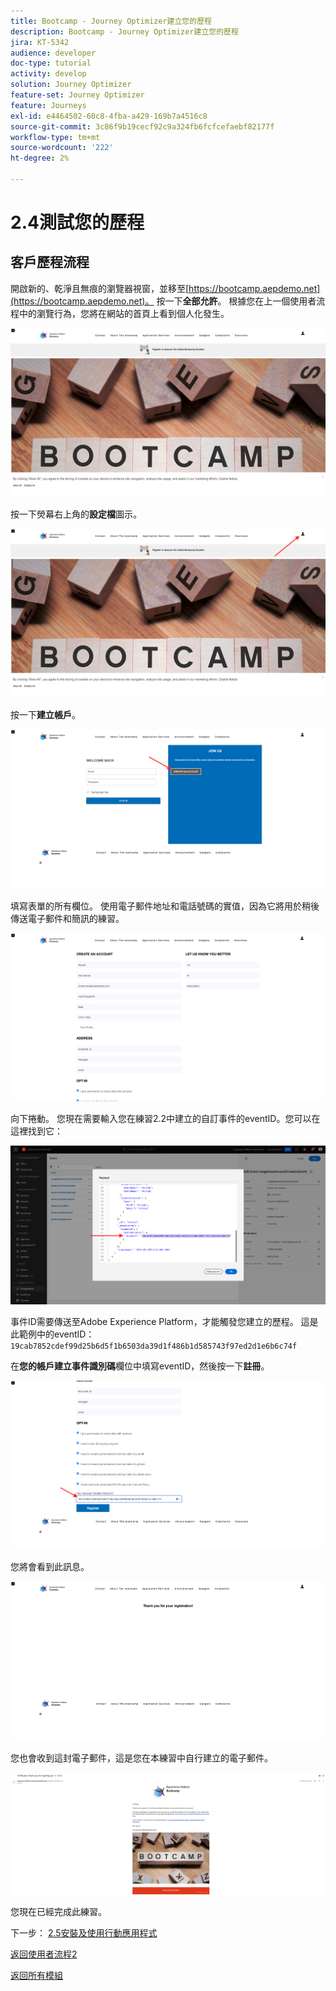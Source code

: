 ```yaml
---
title: Bootcamp - Journey Optimizer建立您的歷程
description: Bootcamp - Journey Optimizer建立您的歷程
jira: KT-5342
audience: developer
doc-type: tutorial
activity: develop
solution: Journey Optimizer
feature-set: Journey Optimizer
feature: Journeys
exl-id: e4464502-60c8-4fba-a429-169b7a4516c8
source-git-commit: 3c86f9b19cecf92c9a324fb6fcfcefaebf82177f
workflow-type: tm+mt
source-wordcount: '222'
ht-degree: 2%

---
```


# 2.4測試您的歷程

## 客戶歷程流程

開啟新的、乾淨且無痕的瀏覽器視窗，並移至[https://bootcamp.aepdemo.net](https://bootcamp.aepdemo.net)。 按一下&#x200B;**全部允許**。 根據您在上一個使用者流程中的瀏覽行為，您將在網站的首頁上看到個人化發生。

![DSN](./images/web8a.png)

按一下熒幕右上角的&#x200B;**設定檔**&#x200B;圖示。

![示範](./images/web8b.png)

按一下&#x200B;**建立帳戶**。

![示範](./images/pv5.png)

填寫表單的所有欄位。 使用電子郵件地址和電話號碼的實值，因為它將用於稍後傳送電子郵件和簡訊的練習。

![示範](./images/pv7a.png)

向下捲動。 您現在需要輸入您在練習2.2中建立的自訂事件的eventID。您可以在這裡找到它：

![ACOP](./images/payloadeventID.png)

事件ID需要傳送至Adobe Experience Platform，才能觸發您建立的歷程。 這是此範例中的eventID： `19cab7852cdef99d25b6d5f1b6503da39d1f486b1d585743f97ed2d1e6b6c74f`

在&#x200B;**您的帳戶建立事件識別碼**&#x200B;欄位中填寫eventID，然後按一下&#x200B;**註冊**。

![示範](./images/pv8a.png)

您將會看到此訊息。

![示範](./images/pv9.png)

您也會收到這封電子郵件，這是您在本練習中自行建立的電子郵件。

![示範](./images/pv10a.png)

您現在已經完成此練習。

下一步： [2.5安裝及使用行動應用程式](./ex5.md)

[返回使用者流程2](./uc2.md)

[返回所有模組](../../overview.md)
